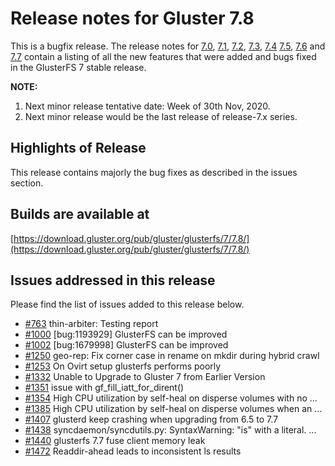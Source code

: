 # Release notes for Gluster 7.8

This is a bugfix release. The release notes for [7.0](7.0.md), [7.1](7.1.md),
[7.2](7.2.md), [7.3](7.3.md), [7.4](7.4.md) [7.5](7.5.md), [7.6](7.6.md) and [7.7](7.7.md)
contain a listing of all the new features that were added
and bugs fixed in the GlusterFS 7 stable release.

**NOTE:**

1. Next minor release tentative date: Week of 30th Nov, 2020.
2. Next minor release would be the last release of release-7.x series.

## Highlights of Release

This release contains majorly the bug fixes as described in the issues section.

## Builds are available at

[https://download.gluster.org/pub/gluster/glusterfs/7/7.8/](https://download.gluster.org/pub/gluster/glusterfs/7/7.8/)

## Issues addressed in this release

Please find the list of issues added to this release below.

- [#763](https://github.com/gluster/glusterfs/issues/763) thin-arbiter: Testing report
- [#1000](https://github.com/gluster/glusterfs/issues/1000) [bug:1193929] GlusterFS can be improved
- [#1002](https://github.com/gluster/glusterfs/issues/1002) [bug:1679998] GlusterFS can be improved
- [#1250](https://github.com/gluster/glusterfs/issues/1250) geo-rep: Fix corner case in rename on mkdir during hybrid crawl
- [#1253](https://github.com/gluster/glusterfs/issues/1253) On Ovirt setup glusterfs performs poorly
- [#1332](https://github.com/gluster/glusterfs/issues/1332) Unable to Upgrade to Gluster 7 from Earlier Version
- [#1351](https://github.com/gluster/glusterfs/issues/1351) issue with gf_fill_iatt_for_dirent()
- [#1354](https://github.com/gluster/glusterfs/issues/1354) High CPU utilization by self-heal on disperse volumes with no ...
- [#1385](https://github.com/gluster/glusterfs/issues/1385) High CPU utilization by self-heal on disperse volumes when an ...
- [#1407](https://github.com/gluster/glusterfs/issues/1407) glusterd keep crashing when upgrading from 6.5 to 7.7
- [#1438](https://github.com/gluster/glusterfs/issues/1438) syncdaemon/syncdutils.py: SyntaxWarning: "is" with a literal. ...
- [#1440](https://github.com/gluster/glusterfs/issues/1440) glusterfs 7.7 fuse client memory leak
- [#1472](https://github.com/gluster/glusterfs/issues/1472) Readdir-ahead leads to inconsistent ls results
